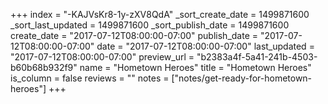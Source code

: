 +++
index = "-KAJVsKr8-1y-zXV8QdA"
_sort_create_date = 1499871600
_sort_last_updated = 1499871600
_sort_publish_date = 1499871600
create_date = "2017-07-12T08:00:00-07:00"
publish_date = "2017-07-12T08:00:00-07:00"
date = "2017-07-12T08:00:00-07:00"
last_updated = "2017-07-12T08:00:00-07:00"
preview_url = "b2383a4f-5a41-241b-4503-b60b68b932f9"
name = "Hometown Heroes"
title = "Hometown Heroes"
is_column = false
reviews = ""
notes = ["notes/get-ready-for-hometown-heroes"]
+++

